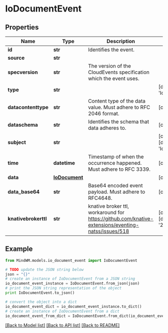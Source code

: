 # IoDocumentEvent


## Properties
Name | Type | Description | Notes
------------ | ------------- | ------------- | -------------
**id** | **str** | Identifies the event. | 
**source** | **str** |  | 
**specversion** | **str** | The version of the CloudEvents specification which the event uses. | 
**type** | **str** |  | [default to 'IoDocument']
**datacontenttype** | **str** | Content type of the data value. Must adhere to RFC 2046 format. | [optional] 
**dataschema** | **str** | Identifies the schema that data adheres to. | [optional] 
**subject** | **str** |  | [optional] [default to 'IoDocument']
**time** | **datetime** | Timestamp of when the occurrence happened. Must adhere to RFC 3339. | [optional] 
**data** | [**IoDocument**](IoDocument.md) |  | [optional] 
**data_base64** | **str** | Base64 encoded event payload. Must adhere to RFC4648. | [optional] 
**knativebrokerttl** | **str** | knative broker ttl, workaround for https://github.com/knative-extensions/eventing-natss/issues/518 | [optional] [default to '255']

## Example

```python
from MindWM.models.io_document_event import IoDocumentEvent

# TODO update the JSON string below
json = "{}"
# create an instance of IoDocumentEvent from a JSON string
io_document_event_instance = IoDocumentEvent.from_json(json)
# print the JSON string representation of the object
print IoDocumentEvent.to_json()

# convert the object into a dict
io_document_event_dict = io_document_event_instance.to_dict()
# create an instance of IoDocumentEvent from a dict
io_document_event_from_dict = IoDocumentEvent.from_dict(io_document_event_dict)
```
[[Back to Model list]](../README.md#documentation-for-models) [[Back to API list]](../README.md#documentation-for-api-endpoints) [[Back to README]](../README.md)


